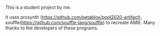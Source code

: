 This is a student project by me.

It uses prosynth (https://github.com/petablox/popl2020-artifact), souffle(https://github.com/souffle-lang/souffle) to recreate AMIE. Many thanks to the developers of these programs.

